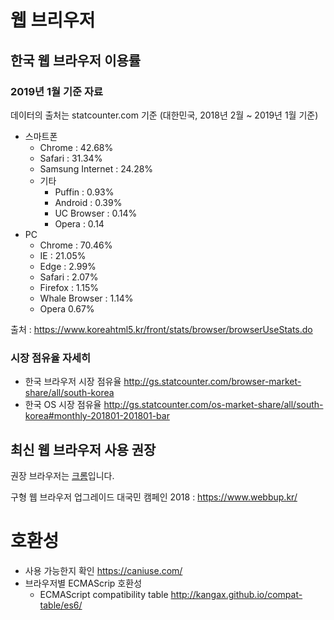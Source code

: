 # 웹 브리우저

## 한국 웹 브라우저 이용률

### 2019년 1월 기준 자료

데이터의 출처는 statcounter.com 기준 (대한민국, 2018년 2월 ~ 2019년 1월 기준)

- 스마트폰
  - Chrome : 42.68%
  - Safari : 31.34%
  - Samsung Internet : 24.28%
  - 기타
    - Puffin : 0.93%
    - Android : 0.39%
    - UC Browser : 0.14%
    - Opera : 0.14
- PC
  - Chrome : 70.46%
  - IE : 21.05%
  - Edge : 2.99%
  - Safari : 2.07%
  - Firefox : 1.15%
  - Whale Browser : 1.14%
  - Opera 0.67%

출처 : https://www.koreahtml5.kr/front/stats/browser/browserUseStats.do

### 시장 점유율 자세히

- 한국 브라우저 시장 점유율 http://gs.statcounter.com/browser-market-share/all/south-korea
- 한국 OS 시장 점유율 http://gs.statcounter.com/os-market-share/all/south-korea#monthly-201801-201801-bar

## 최신 웹 브라우저 사용 권장

권장 브라우저는 [크롬](https://www.google.com/intl/ko_ALL/chrome/)입니다.

구형 웹 브라우저 업그레이드 대국민 캠페인 2018 : https://www.webbup.kr/

# 호환성

- 사용 가능한지 확인 https://caniuse.com/
- 브라우저별 ECMAScrip 호환성
  - ECMAScript compatibility table http://kangax.github.io/compat-table/es6/
